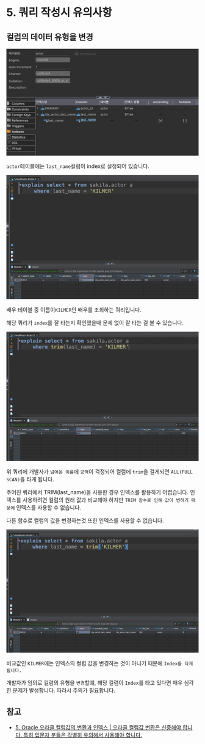 # 5. 쿼리 작성시 유의사항

## 컬럼의 데이터 유형을 변경

![](/study/assets/content_database_warring01.png)

`actor`테이블에는 `last_name`컬럼이 index로 설정되어 있습니다.

![](/study/assets/content_database_warring02.png)

배우 테이블 중 이름이`KILMER`인 배우를 조회하는 쿼리입니다.

해당 쿼리가 `index`를 잘 타는지 확인했을때 문제 없이 잘 타는 걸 볼 수 있습니다.

![](/study/assets/content_database_warring03.png)

위 쿼리에 개발자가 `넘어온 이름`에 `공백`이 걱정되어 컬럼에 `trim`을 걸게되면 `ALL(FULL SCAN)`을 타게 됩니다.

주어진 쿼리에서 TRIM(last_name)을 사용한 경우 인덱스를 활용하기 어렵습니다. 인덱스를 사용하려면 컬럼의 원래 값과 비교해야 하지만 `TRIM 함수로 인해 값이 변하기 때문에` 인덱스를 사용할 수 없습니다.

다른 함수로 컬럼의 값을 변경하는것 또한 인덱스를 사용할 수 없습니다.

![](/study/assets/content_database_warring04.png)

비교값인 `KILMER`에는 인덱스의 컬럼 값을 변경하는 것이 아니기 때문에 `Index를 타게 됩니다.`

개발자가 임의로 컬럼의 유형을 `변경`할떄, 해당 컬럼이 `Index`를 타고 있다면 매우 심각한 문제가 발생합니다. 따라서 주의가 필요합니다.

## 참고

- [5. Oracle 오라클 컬럼값의 변환과 인덱스 | 오라클 컬럼값 변환은 신중해야 합니다. 특히 입문자 분들은 각별히 유의해서 사용해야 합니다.](https://www.youtube.com/watch?v=-MtyMdqLcpQ&list=PL3036mp45iYybV1UzXvnuE4CtlgX6_hHx&index=5)
